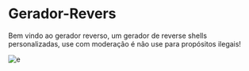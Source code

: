 # Gerador-Revers
Bem vindo ao gerador reverso, um gerador de reverse shells personalizadas, use com moderação é não use para propósitos ilegais!

![e](https://raw.githubusercontent.com/cat-milk/Anime-Girls-Holding-Programming-Books/master/Linux/Twin_Tail_Glasses_With_Linux_Made_Simple.jpg)
